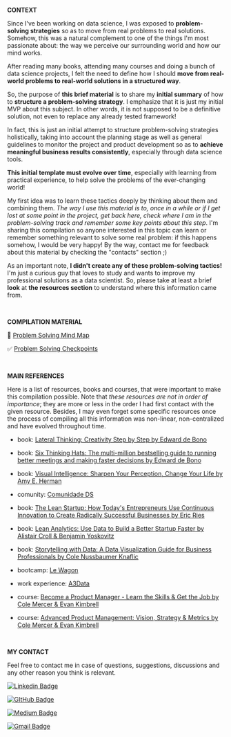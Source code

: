 **CONTEXT**

Since I've been working on data science, I was exposed to **problem-solving strategies** so as to move from real problems to real solutions. Somehow, this was a natural complement to one of the things I'm most passionate about: the way we perceive our surrounding world and how our mind works.

After reading many books, attending many courses and doing a bunch of data science projects, I felt the need to define how I should **move from real-world problems to real-world solutions in a structured way**.

So, the purpose of **this brief material** is to share my **initial summary** of how to **structure a problem-solving strategy**. I emphasize that it is just my initial MVP about this subject. In other words, it is not supposed to be a definitive solution, not even to replace any already tested framework! 

In fact, this is just an initial attempt to structure problem-solving strategies holistically, taking into account the planning stage as well as general guidelines to monitor the project and product development so as to **achieve meaningful business results consistently**, especially through data science tools. 

**This initial template must evolve over time**, especially with learning from practical experience, to help solve the problems of the ever-changing world!

My first idea was to learn these tactics deeply by thinking about them and combining them. *The way I use this material is to, once in a while or if I get lost at some point in the project, get back here, check where I am in the problem-solving track and remember some key points about this step*. I'm sharing this compilation so anyone interested in this topic can learn or remember something relevant to solve some real problem: if this happens somehow, I would be very happy! By the way, contact me for feedback about this material by checking the "contacts" section ;)

As an important note, **I didn't create any of these problem-solving tactics!** I'm just a curious guy that loves to study and wants to improve my professional solutions as a data scientist. So, please take at least a brief **look** at **the resources section** to understand where this information came from.


<br> 

**COMPILATION MATERIAL**

🎨 [Problem Solving Mind Map](image.html)

✅ [Problem Solving Checkpoints](checklist.html)

<br>

**MAIN REFERENCES**

Here is a list of resources, books and courses, that were important to make this compilation possible. Note that *these resources are not in order of importance*; they are more or less in the order I had first contact with the given resource. Besides, I may even forget some specific resources once the process of compiling all this information was non-linear, non-centralized and have evolved throughout time.

* book: [Lateral Thinking: Creativity Step by Step by Edward de Bono](https://www.amazon.com/Lateral-Thinking-Creativity-Step/dp/0060903252/ref=sr_1_1?keywords=lateral+thinking&qid=1666349211&qu=eyJxc2MiOiIzLjYxIiwicXNhIjoiMy4wMyIsInFzcCI6IjMuMzQifQ%3D%3D&sprefix=lateral+thinking%2Caps%2C242&sr=8-1)

* book: [Six Thinking Hats: The multi-million bestselling guide to running better meetings and making faster decisions by Edward de Bono]()

* book: [Visual Intelligence: Sharpen Your Perception, Change Your Life by Amy E. Herman](https://www.amazon.com.br/gp/product/B00QPHSA04/ref=dbs_a_def_rwt_hsch_vapi_tkin_p1_i1)

* comunity: [Comunidade DS](https://comunidadeds.com/)

* book: [The Lean Startup: How Today's Entrepreneurs Use Continuous Innovation to Create Radically Successful Businesses by Eric Ries](https://www.amazon.com.br/Lean-Startup-Entrepreneurs-Continuous-Innovation-ebook/dp/B004J4XGN6/ref=sr_1_1?keywords=lean+startup&qid=1665854302&qu=eyJxc2MiOiIyLjExIiwicXNhIjoiMS4zOSIsInFzcCI6IjEuMzAifQ%3D%3D&s=digital-text&sprefix=lean+start%2Cdigital-text%2C236&sr=1-1)

* book: [Lean Analytics: Use Data to Build a Better Startup Faster by Alistair Croll & Benjamin Yoskovitz](https://www.amazon.com.br/Lean-Analytics-Better-Startup-English-ebook/dp/B00AG66LTM/ref=sr_1_1?keywords=lean+analytics&qid=1665854312&qu=eyJxc2MiOiIwLjg1IiwicXNhIjoiMC42OCIsInFzcCI6IjAuNjEifQ%3D%3D&s=digital-text&sprefix=lean+analy%2Cdigital-text%2C224&sr=1-1)

* book: [Storytelling with Data: A Data Visualization Guide for Business Professionals by Cole Nussbaumer Knaflic](https://www.amazon.com/-/pt/dp/1119002257/ref=sr_1_1?keywords=storytelling+with+data&qid=1666349148&qu=eyJxc2MiOiIyLjEyIiwicXNhIjoiMS41MyIsInFzcCI6IjEuNjIifQ%3D%3D&sprefix=storytelling%2Caps%2C259&sr=8-1&language=en_US)

* bootcamp: [Le Wagon](https://www.lewagon.com/data-science-course)

* work experience: [A3Data](https://a3data.com.br/)

* course: [Become a Product Manager - Learn the Skills & Get the Job by Cole Mercer & Evan Kimbrell](https://www.udemy.com/course/become-a-product-manager-learn-the-skills-get-a-job/)

* course: [Advanced Product Management: Vision, Strategy & Metrics by Cole Mercer & Evan Kimbrell](https://www.udemy.com/course/advanced-product-management-vision-strategy-metrics/)

<br>

**MY CONTACT**

Feel free to contact me in case of questions, suggestions, discussions and any other reason you think is relevant.

[![Linkedin Badge](https://img.shields.io/badge/LinkedIn-0077B5?style=for-the-badge&logo=linkedin&logoColor=white)](https://www.linkedin.com/in/ds-gustavo-cunha/)

[![GItHub Badge](https://img.shields.io/badge/GitHub-100000?style=for-the-badge&logo=github&logoColor=white)](https://github.com/ds-gustavo-cunha)

[![Medium Badge](https://img.shields.io/badge/Medium-12100E?style=for-the-badge&logo=medium&logoColor=white)](https://medium.com/@ds-gustavo-cunha)

[![Gmail Badge](https://img.shields.io/badge/Gmail-D14836?style=for-the-badge&logo=gmail&logoColor=white)](mailto:gcunhaj@gmail.com)

<br>
